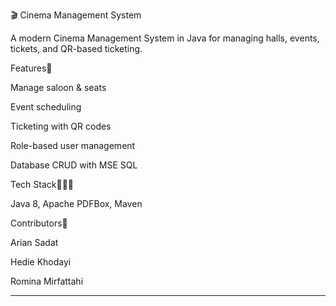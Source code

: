
🎬 Cinema Management System

A modern Cinema Management System in Java for managing halls, events, tickets, and QR-based ticketing.

Features💬

Manage saloon & seats

Event scheduling

Ticketing with QR codes

Role-based user management

Database CRUD with MSE SQL


Tech Stack🧑🏻‍💻

Java 8, Apache PDFBox, Maven


Contributors🔴

Arian Sadat

Hedie Khodayi

Romina Mirfattahi



---
